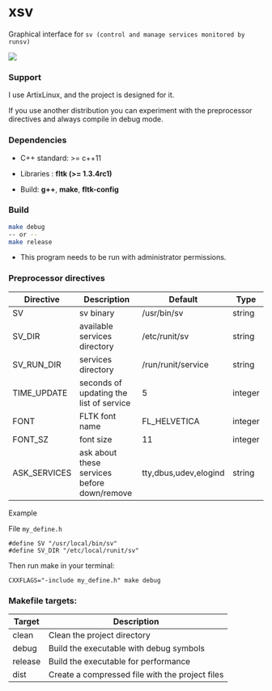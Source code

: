 # xsv

Graphical interface for `sv (control and manage services monitored by runsv)`


<img src="https://git.disroot.org/daltomi/xsv/raw/branch/master/screenshot.png"/>


### Support

I use ArtixLinux, and the project is designed for it.

If you use another distribution you can experiment with the
preprocessor directives and always compile in debug mode.



### Dependencies

* C++ standard: >= c++11

* Libraries : **fltk (>= 1.3.4rc1)**

* Build:  **g++**, **make**, **fltk-config**

### Build
```bash
make debug
-- or --
make release
```

* This program needs to be run with administrator permissions.

### Preprocessor directives

| Directive | Description | Default | Type |
|-------------------------------|---------|---------|---------
| SV |  sv binary | /usr/bin/sv | string
| SV_DIR      |  available services directory | /etc/runit/sv | string
| SV_RUN_DIR      |  services directory | /run/runit/service | string
| TIME_UPDATE | seconds of updating the list of service | 5 | integer
| FONT        | FLTK font name  | FL_HELVETICA | integer
| FONT_SZ     | font size | 11 | integer
| ASK_SERVICES | ask about these services before down/remove | tty,dbus,udev,elogind | string

Example

File `my_define.h`

```
#define SV "/usr/local/bin/sv"
#define SV_DIR "/etc/local/runit/sv"
```

Then run make in your terminal:

```
CXXFLAGS="-include my_define.h" make debug
```

### Makefile targets:

| Target | Description |
|--------|--------------|
| clean  |  Clean the project directory |
| debug  | Build the executable with debug symbols |
| release | Build the executable for performance |
| dist   | Create a compressed file with the project files |


